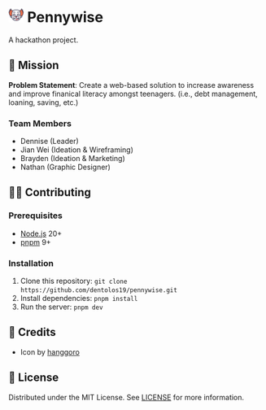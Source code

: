 <h1>
  <img src="public/icon.png" alt="Icon" height="30" />
  <span>Pennywise</span>
</h1>

A hackathon project.

## 🏢 Mission

**Problem Statement**: Create a web-based solution to increase awareness and improve finanical literacy amongst teenagers. (i.e., debt management, loaning, saving, etc.)

### Team Members

- Dennise (Leader)
- Jian Wei (Ideation & Wireframing)
- Brayden (Ideation & Marketing)
- Nathan (Graphic Designer)

## 🧑‍💻 Contributing

### Prerequisites

- [Node.js](https://nodejs.org) 20+
- [pnpm](https://pnpm.io) 9+

### Installation

1. Clone this repository: `git clone https://github.com/dentolos19/pennywise.git`
2. Install dependencies: `pnpm install`
3. Run the server: `pnpm dev`

## 💖 Credits

- Icon by [hanggoro](https://flaticon.com/free-icon/halloween_16213957)

## 📜 License

Distributed under the MIT License. See [LICENSE](LICENSE) for more information.